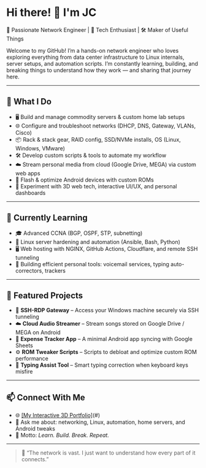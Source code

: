 # Hi there! 👋 I'm JC

🚀 Passionate Network Engineer | 🧠 Tech Enthusiast | 🛠️ Maker of Useful Things

Welcome to my GitHub! I’m a hands-on network engineer who loves exploring everything from data center infrastructure to Linux internals, server setups, and automation scripts. I’m constantly learning, building, and breaking things to understand how they work — and sharing that journey here.

---

## 🔧 What I Do
- 🖥️ Build and manage commodity servers & custom home lab setups
- 🌐 Configure and troubleshoot networks (DHCP, DNS, Gateway, VLANs, Cisco)
- 📦 Rack & stack gear, RAID config, SSD/NVMe installs, OS (Linux, Windows, VMware)
- 🛠️ Develop custom scripts & tools to automate my workflow
- ☁️ Stream personal media from cloud (Google Drive, MEGA) via custom web apps
- 📱 Flash & optimize Android devices with custom ROMs
- 🧪 Experiment with 3D web tech, interactive UI/UX, and personal dashboards

---

## 🌱 Currently Learning
- 🎓 Advanced CCNA (BGP, OSPF, STP, subnetting)
- 🐧 Linux server hardening and automation (Ansible, Bash, Python)
- 🖥️ Web hosting with NGINX, GitHub Actions, Cloudflare, and remote SSH tunneling
- 🧠 Building efficient personal tools: voicemail services, typing auto-correctors, trackers

---

## 📁 Featured Projects
- 🔐 **SSH-RDP Gateway** – Access your Windows machine securely via SSH tunneling
- ☁️ **Cloud Audio Streamer** – Stream songs stored on Google Drive / MEGA on Android
- 📝 **Expense Tracker App** – A minimal Android app syncing with Google Sheets
- ⚙️ **ROM Tweaker Scripts** – Scripts to debloat and optimize custom ROM performance
- 🧠 **Typing Assist Tool** – Smart typing correction when keyboard keys misfire

---

## 📫 Connect With Me
- 🌐 [[My Interactive 3D Portfolio]](https://iniyavan.site/)(#)
- 💬 Ask me about: networking, Linux, automation, home servers, and Android tweaks
- 🧠 Motto: *Learn. Build. Break. Repeat.*

---

> 📌 “The network is vast. I just want to understand how every part of it connects.”

